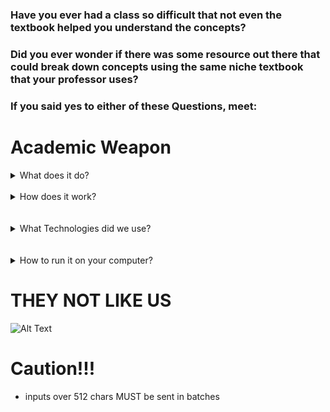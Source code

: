 ### Have you ever had a class so difficult that not even the textbook helped you understand the concepts? 
### Did you ever wonder if there was some resource out there that could break down concepts using the same niche textbook that your professor uses?

### If you said yes to either of these Questions, meet:

# Academic Weapon


<details>
<summary>What does it do? </summary>
Academic Weapon allows users/students to upload their specific class resources such as textbooks, previous homeworks, and even previous exams so that our AI Application can parse through all of the information, vectorize it, and then assist the user. If the question is out of the scope of the vectorized resources, our AI can also web scrape using the BING API in order to gather additional information.
 <br>
 <br>
  # Uses 
<br>
  - Can answer questions such as "what is an eigen vector?"<br>
  - Can create and solve practice problems with the user<br>
  - Can teach topics from the textbook or even out of the scope of the textbook using web scraping!<br>
<br>

</details>

<br>

<details>
<summary>How does it work? </summary>
## Visualization:
User queries something 
&darr

- file `chroma.py` contains all vector database related functions
- it vectories all inputs, queries it against the database and returns `n` relevant data points (max 512 chars)
- this data is sent to GPT to be included as context for the user's prompt
</details>
<br>
<br>
<details>
<summary> What Technologies did we use? </summary>
<li> 
</li>
</details>
<br>
<br>
<details>
<summary> How to run it on your computer? </summary>
### Make sure your computer has these minimum requirements
<li> Atleast 8 Gigs of Ram, preferrably 16
<li> Python 3.10
<li> An open mind!
<br>
### Now to run it, you have to 
 1. Fork the repo onto your computer
 2. Open up a virtual environment 
 3. ```pip install -r requirements.txt```
 4. ```python llama.py```

</details>

# THEY NOT LIKE US 
![Alt Text](https://tenor.com/view/kendrick-lamar-god-is-gangsta-u-ahhh-scream-gif-6349874768192364613)

# Caution!!!
- inputs over 512 chars MUST be sent in batches 




